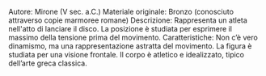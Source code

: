 Autore: Mirone (V sec. a.C.)
Materiale originale: Bronzo (conosciuto attraverso copie marmoree romane)
Descrizione: Rappresenta un atleta nell'atto di lanciare il disco. La posizione è studiata per esprimere il massimo della tensione prima del movimento.
Caratteristiche:
Non c’è vero dinamismo, ma una rappresentazione astratta del movimento.
La figura è studiata per una visione frontale.
Il corpo è atletico e idealizzato, tipico dell’arte greca classica.
